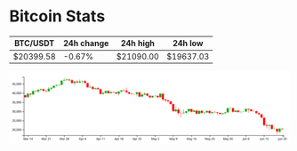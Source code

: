 # Bitcoin Stats

BTC/USDT|24h change|24h high|24h low|
|---|---|---|---|
|$20399.58|-0.67%|$21090.00|$19637.03|

<img src="./chart.svg">

